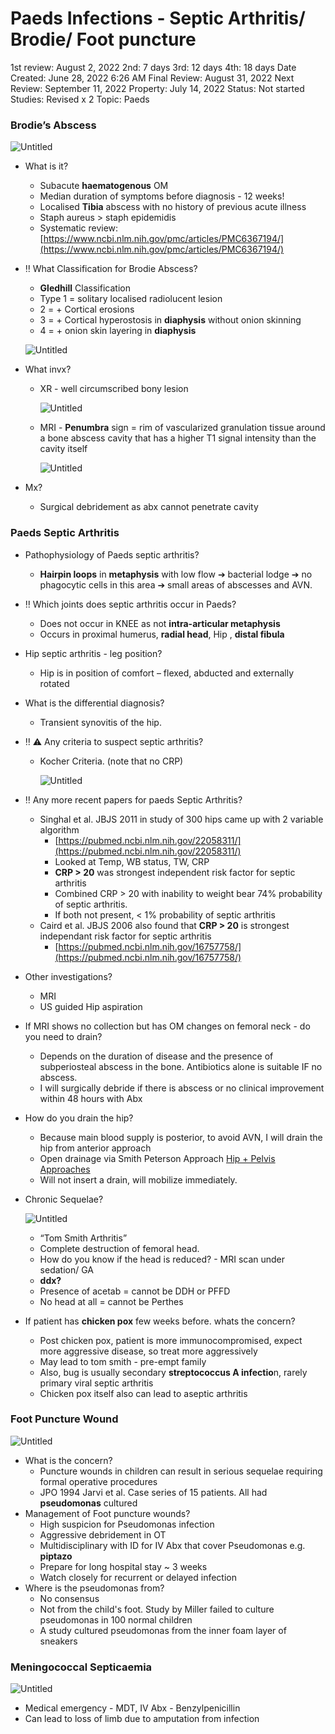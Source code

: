 # Paeds Infections - Septic Arthritis/ Brodie/ Foot puncture

1st review: August 2, 2022
2nd: 7 days
3rd: 12 days
4th: 18 days
Date Created: June 28, 2022 6:26 AM
Final Review: August 31, 2022
Next Review: September 11, 2022
Property: July 14, 2022
Status: Not started
Studies: Revised x 2
Topic: Paeds

### Brodie’s Abscess

![Untitled](Paeds%20Infections%20-%20Septic%20Arthritis%20Brodie%20Foot%20pu%20588b07fcc5d04200983e0d960390e107/Untitled.png)

- What is it?
    - Subacute **haematogenous** OM
    - Median duration of symptoms before diagnosis - 12 weeks!
    - Localised **Tibia** abscess with no history of previous acute illness
    - Staph aureus > staph epidemidis
    - Systematic review: [https://www.ncbi.nlm.nih.gov/pmc/articles/PMC6367194/](https://www.ncbi.nlm.nih.gov/pmc/articles/PMC6367194/)
- ‼️ What Classification for Brodie Abscess?
    - **Gledhill** Classification
    - Type 1 = solitary localised radiolucent lesion
    - 2 = + Cortical erosions
    - 3 = + Cortical hyperostosis in **diaphysis** without onion skinning
    - 4 = + onion skin layering in **diaphysis**
    
    ![Untitled](Paeds%20Infections%20-%20Septic%20Arthritis%20Brodie%20Foot%20pu%20588b07fcc5d04200983e0d960390e107/Untitled%201.png)
    
- What invx?
    - XR - well circumscribed bony lesion
        
        ![Untitled](Paeds%20Infections%20-%20Septic%20Arthritis%20Brodie%20Foot%20pu%20588b07fcc5d04200983e0d960390e107/Untitled%202.png)
        
    - MRI - **Penumbra** sign = rim of vascularized granulation tissue around a bone abscess cavity that has a higher T1 signal intensity than the cavity itself
        
        ![Untitled](Paeds%20Infections%20-%20Septic%20Arthritis%20Brodie%20Foot%20pu%20588b07fcc5d04200983e0d960390e107/Untitled%203.png)
        
- Mx?
    - Surgical debridement as abx cannot penetrate cavity

### Paeds Septic Arthritis

- Pathophysiology of Paeds septic arthritis?
    - **Hairpin loops** in **metaphysis** with low flow ➔ bacterial lodge ➔ no phagocytic cells in this area ➔ small areas of abscesses and AVN.
- ‼️ Which joints does septic arthritis occur in Paeds?
    - Does not occur in KNEE as not **intra-articular metaphysis**
    - Occurs in proximal humerus, **radial head**, Hip , **distal fibula**
- Hip septic arthritis - leg position?
    - Hip is in position of comfort – flexed, abducted and externally rotated
- What is the differential diagnosis?
    - Transient synovitis of the hip.
- ‼️ ⚠️ Any criteria to suspect septic arthritis?
    - Kocher Criteria. (note that no CRP)
        
        ![Untitled](Paeds%20Infections%20-%20Septic%20Arthritis%20Brodie%20Foot%20pu%20588b07fcc5d04200983e0d960390e107/Untitled%204.png)
        
- ‼️ Any more recent papers for paeds Septic Arthritis?
    - Singhal et al. JBJS 2011 in study of 300 hips came up with 2 variable algorithm
        - [https://pubmed.ncbi.nlm.nih.gov/22058311/](https://pubmed.ncbi.nlm.nih.gov/22058311/)
        - Looked at Temp, WB status, TW, CRP
        - **CRP > 20** was strongest independent risk factor for septic arthritis
        - Combined CRP > 20 with inability to weight bear 74% probability of septic arthritis.
        - If both not present, < 1% probability of septic arthritis
    - Caird et al. JBJS 2006 also found that **CRP > 20** is strongest independant risk factor for septic arthritis
        - [https://pubmed.ncbi.nlm.nih.gov/16757758/](https://pubmed.ncbi.nlm.nih.gov/16757758/)
- Other investigations?
    - MRI
    - US guided Hip aspiration
- If MRI shows no collection but has OM changes on femoral neck - do you need to drain?
    - Depends on the duration of disease and the presence of subperiosteal abscess in the bone. Antibiotics alone is suitable IF no abscess.
    - I will surgically debride if there is abscess or no clinical improvement within 48 hours with Abx
- How do you drain the hip?
    - Because main blood supply is posterior, to avoid AVN, I will drain the hip from anterior approach
    - Open drainage via Smith Peterson Approach [Hip + Pelvis Approaches](Hip%20+%20Pelvis%20Approaches%207fa0baff5c5e4ef88e58e0f9ff20553f.md)
    - Will not insert a drain, will mobilize immediately.
- Chronic Sequelae?
    
    ![Untitled](Paeds%20Infections%20-%20Septic%20Arthritis%20Brodie%20Foot%20pu%20588b07fcc5d04200983e0d960390e107/Untitled%205.png)
    
    - “Tom Smith Arthritis”
    - Complete destruction of femoral head.
    - How do you know if the head is reduced? - MRI scan under sedation/ GA
    - **ddx?**
    - Presence of acetab = cannot be DDH or PFFD
    - No head at all = cannot be Perthes
- If patient has **chicken pox** few weeks before. whats the concern?
    - Post chicken pox, patient is more immunocompromised, expect more aggressive disease, so treat more aggressively
    - May lead to tom smith - pre-empt family
    - Also, bug is usually secondary **streptococcus A infectio**n, rarely primary viral septic arthritis
    - Chicken pox itself also can lead to aseptic arthritis

### Foot Puncture Wound

![Untitled](Paeds%20Infections%20-%20Septic%20Arthritis%20Brodie%20Foot%20pu%20588b07fcc5d04200983e0d960390e107/Untitled%206.png)

- What is the concern?
    - Puncture wounds in children can result in serious sequelae requiring formal operative procedures
    - JPO 1994 Jarvi et al. Case series of 15 patients. All had **pseudomonas** cultured
- Management of Foot puncture wounds?
    - High suspicion for Pseudomonas infection
    - Aggressive debridement in OT
    - Multidisciplinary with ID for IV Abx that cover Pseudomonas e.g. **piptazo**
    - Prepare for long hospital stay ~ 3 weeks
    - Watch closely for recurrent or delayed infection
- Where is the pseudomonas from?
    - No consensus
    - Not from the child's foot. Study by Miller failed to culture pseudomonas in 100 normal children
    - A study cultured pseudomonas from the inner foam layer of sneakers

### Meningococcal Septicaemia

![Untitled](Paeds%20Infections%20-%20Septic%20Arthritis%20Brodie%20Foot%20pu%20588b07fcc5d04200983e0d960390e107/Untitled%207.png)

- Medical emergency - MDT, IV Abx - Benzylpenicillin
- Can lead to loss of limb due to amputation from infection